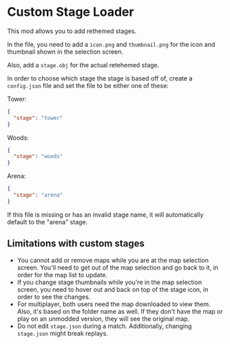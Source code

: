 # Custom Stage Loader

This mod allows you to add rethemed stages.

In the file, you need to add a `icon.png` and `thumbnail.png` for the icon and thumbnail shown in the selection screen.

Also, add a `stage.obj` for the actual retehemed stage.

In order to choose which stage the stage is based off of, create a `config.json` file and set the file to be either one of these:

Tower:

```json
{
  "stage": "tower"
}
```

Woods:

```json
{
  "stage": "woods"
}
```

Arena:

```json
{
  "stage": "arena"
}
```

If this file is missing or has an invalid stage name, it will automatically default to the "arena" stage.

## Limitations with custom stages

- You cannot add or remove maps while you are at the map selection screen. You'll need to get out of the map selection and go back to it, in order for the map list to update.
- If you change stage thumbnails while you're in the map selection screen, you need to hover out and back on top of the stage icon, in order to see the changes.
- For multiplayer, both users need the map downloaded to view them. Also, it's based on the folder name as well. If they don't have the map or play on an unmodded version, they will see the original map.
- Do not edit `stage.json` during a match. Additionally, changing `stage.json` might break replays.

